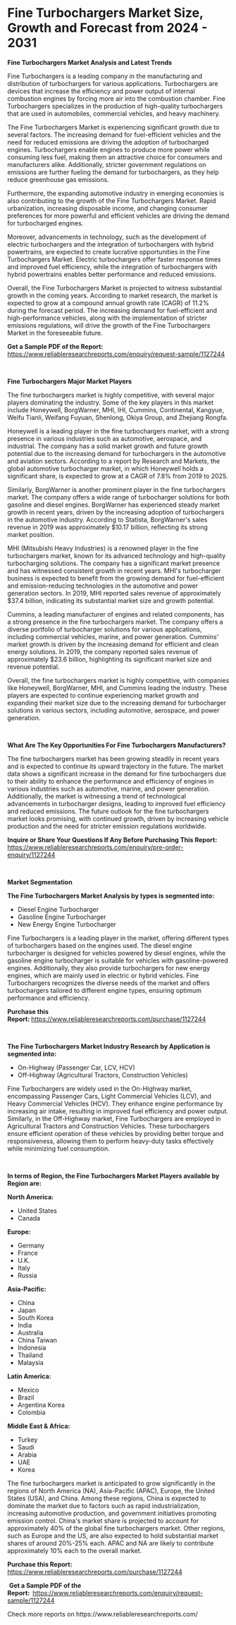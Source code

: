 <p><h1>Fine Turbochargers Market Size, Growth and Forecast from 2024 - 2031</h1></p><p><strong>Fine Turbochargers Market Analysis and Latest Trends</strong></p>
<p><p>Fine Turbochargers is a leading company in the manufacturing and distribution of turbochargers for various applications. Turbochargers are devices that increase the efficiency and power output of internal combustion engines by forcing more air into the combustion chamber. Fine Turbochargers specializes in the production of high-quality turbochargers that are used in automobiles, commercial vehicles, and heavy machinery.</p><p>The Fine Turbochargers Market is experiencing significant growth due to several factors. The increasing demand for fuel-efficient vehicles and the need for reduced emissions are driving the adoption of turbocharged engines. Turbochargers enable engines to produce more power while consuming less fuel, making them an attractive choice for consumers and manufacturers alike. Additionally, stricter government regulations on emissions are further fueling the demand for turbochargers, as they help reduce greenhouse gas emissions.</p><p>Furthermore, the expanding automotive industry in emerging economies is also contributing to the growth of the Fine Turbochargers Market. Rapid urbanization, increasing disposable income, and changing consumer preferences for more powerful and efficient vehicles are driving the demand for turbocharged engines.</p><p>Moreover, advancements in technology, such as the development of electric turbochargers and the integration of turbochargers with hybrid powertrains, are expected to create lucrative opportunities in the Fine Turbochargers Market. Electric turbochargers offer faster response times and improved fuel efficiency, while the integration of turbochargers with hybrid powertrains enables better performance and reduced emissions.</p><p>Overall, the Fine Turbochargers Market is projected to witness substantial growth in the coming years. According to market research, the market is expected to grow at a compound annual growth rate (CAGR) of 11.2% during the forecast period. The increasing demand for fuel-efficient and high-performance vehicles, along with the implementation of stricter emissions regulations, will drive the growth of the Fine Turbochargers Market in the foreseeable future.</p></p>
<p><strong>Get a Sample PDF of the Report:&nbsp;</strong> <a href="https://www.reliableresearchreports.com/enquiry/request-sample/1127244">https://www.reliableresearchreports.com/enquiry/request-sample/1127244</a></p>
<p>&nbsp;</p>
<p><strong>Fine Turbochargers Major Market Players</strong></p>
<p><p>The fine turbochargers market is highly competitive, with several major players dominating the industry. Some of the key players in this market include Honeywell, BorgWarner, MHI, IHI, Cummins, Continental, Kangyue, Weifu Tianli, Weifang Fuyuan, Shenlong, Okiya Group, and Zhejiang Rongfa.</p><p>Honeywell is a leading player in the fine turbochargers market, with a strong presence in various industries such as automotive, aerospace, and industrial. The company has a solid market growth and future growth potential due to the increasing demand for turbochargers in the automotive and aviation sectors. According to a report by Research and Markets, the global automotive turbocharger market, in which Honeywell holds a significant share, is expected to grow at a CAGR of 7.8% from 2019 to 2025.</p><p>Similarly, BorgWarner is another prominent player in the fine turbochargers market. The company offers a wide range of turbocharger solutions for both gasoline and diesel engines. BorgWarner has experienced steady market growth in recent years, driven by the increasing adoption of turbochargers in the automotive industry. According to Statista, BorgWarner's sales revenue in 2019 was approximately $10.17 billion, reflecting its strong market position.</p><p>MHI (Mitsubishi Heavy Industries) is a renowned player in the fine turbochargers market, known for its advanced technology and high-quality turbocharging solutions. The company has a significant market presence and has witnessed consistent growth in recent years. MHI's turbocharger business is expected to benefit from the growing demand for fuel-efficient and emission-reducing technologies in the automotive and power generation sectors. In 2019, MHI reported sales revenue of approximately $37.4 billion, indicating its substantial market size and growth potential.</p><p>Cummins, a leading manufacturer of engines and related components, has a strong presence in the fine turbochargers market. The company offers a diverse portfolio of turbocharger solutions for various applications, including commercial vehicles, marine, and power generation. Cummins' market growth is driven by the increasing demand for efficient and clean energy solutions. In 2019, the company reported sales revenue of approximately $23.6 billion, highlighting its significant market size and revenue potential.</p><p>Overall, the fine turbochargers market is highly competitive, with companies like Honeywell, BorgWarner, MHI, and Cummins leading the industry. These players are expected to continue experiencing market growth and expanding their market size due to the increasing demand for turbocharger solutions in various sectors, including automotive, aerospace, and power generation.</p></p>
<p>&nbsp;</p>
<p><strong>What Are The Key Opportunities For Fine Turbochargers Manufacturers?</strong></p>
<p><p>The fine turbochargers market has been growing steadily in recent years and is expected to continue its upward trajectory in the future. The market data shows a significant increase in the demand for fine turbochargers due to their ability to enhance the performance and efficiency of engines in various industries such as automotive, marine, and power generation. Additionally, the market is witnessing a trend of technological advancements in turbocharger designs, leading to improved fuel efficiency and reduced emissions. The future outlook for the fine turbochargers market looks promising, with continued growth, driven by increasing vehicle production and the need for stricter emission regulations worldwide.</p></p>
<p><strong>Inquire or Share Your Questions If Any Before Purchasing This Report:</strong> <a href="https://www.reliableresearchreports.com/enquiry/pre-order-enquiry/1127244">https://www.reliableresearchreports.com/enquiry/pre-order-enquiry/1127244</a></p>
<p>&nbsp;</p>
<p><strong>Market Segmentation</strong></p>
<p><strong>The Fine Turbochargers Market Analysis by types is segmented into:</strong></p>
<p><ul><li>Diesel Engine Turbocharger</li><li>Gasoline Engine Turbocharger</li><li>New Energy Engine Turbocharger</li></ul></p>
<p><p>Fine Turbochargers is a leading player in the market, offering different types of turbochargers based on the engines used. The diesel engine turbocharger is designed for vehicles powered by diesel engines, while the gasoline engine turbocharger is suitable for vehicles with gasoline-powered engines. Additionally, they also provide turbochargers for new energy engines, which are mainly used in electric or hybrid vehicles. Fine Turbochargers recognizes the diverse needs of the market and offers turbochargers tailored to different engine types, ensuring optimum performance and efficiency.</p></p>
<p><strong>Purchase this Report:&nbsp;</strong><a href="https://www.reliableresearchreports.com/purchase/1127244">https://www.reliableresearchreports.com/purchase/1127244</a></p>
<p>&nbsp;</p>
<p><strong>The Fine Turbochargers Market Industry Research by Application is segmented into:</strong></p>
<p><ul><li>On-Highway (Passenger Car, LCV, HCV)</li><li>Off-Highway (Agricultural Tractors, Construction Vehicles)</li></ul></p>
<p><p>Fine Turbochargers are widely used in the On-Highway market, encompassing Passenger Cars, Light Commercial Vehicles (LCV), and Heavy Commercial Vehicles (HCV). They enhance engine performance by increasing air intake, resulting in improved fuel efficiency and power output. Similarly, in the Off-Highway market, Fine Turbochargers are employed in Agricultural Tractors and Construction Vehicles. These turbochargers ensure efficient operation of these vehicles by providing better torque and responsiveness, allowing them to perform heavy-duty tasks effectively while minimizing fuel consumption.</p></p>
<p>&nbsp;</p>
<p><strong>In terms of Region, the Fine Turbochargers Market Players available by Region are:</strong></p>
<p>
    <p> <strong> North America: </strong>
        <ul>
            <li>United States</li>
            <li>Canada</li>
        </ul>
        </p> 
    <p> <strong> Europe: </strong>
        <ul>
            <li>Germany</li>
            <li>France</li>
            <li>U.K.</li>
            <li>Italy</li>
            <li>Russia</li>
        </ul>
        </p> 
    <p> <strong> Asia-Pacific: </strong>
        <ul>
            <li>China</li>
            <li>Japan</li>
            <li>South Korea</li>
            <li>India</li>
            <li>Australia</li>
            <li>China Taiwan</li>
            <li>Indonesia</li>
            <li>Thailand</li>
            <li>Malaysia</li>
        </ul>
        </p> 
    <p> <strong> Latin America: </strong>
        <ul>
            <li>Mexico</li>
            <li>Brazil</li>
            <li>Argentina Korea</li>
            <li>Colombia</li>
        </ul>
        </p> 
    <p> <strong> Middle East & Africa: </strong>
        <ul>
            <li>Turkey</li>
            <li>Saudi</li>
            <li>Arabia</li>
            <li>UAE</li>
            <li>Korea</li>
        </ul>
    </p>
    </p>
<p><p>The fine turbochargers market is anticipated to grow significantly in the regions of North America (NA), Asia-Pacific (APAC), Europe, the United States (USA), and China. Among these regions, China is expected to dominate the market due to factors such as rapid industrialization, increasing automotive production, and government initiatives promoting emission control. China's market share is projected to account for approximately 40% of the global fine turbochargers market. Other regions, such as Europe and the US, are also expected to hold substantial market shares of around 20%-25% each. APAC and NA are likely to contribute approximately 10% each to the overall market.</p></p>
<p><strong>Purchase this Report: </strong><a href="https://www.reliableresearchreports.com/purchase/1127244">https://www.reliableresearchreports.com/purchase/1127244</a></p>
<p>&nbsp;<strong>Get a Sample PDF of the Report:&nbsp;&nbsp;</strong><a href="https://www.reliableresearchreports.com/enquiry/request-sample/1127244">https://www.reliableresearchreports.com/enquiry/request-sample/1127244</a></p>
<p><strong></strong></p>
<p>Check more reports on https://www.reliableresearchreports.com/</p>